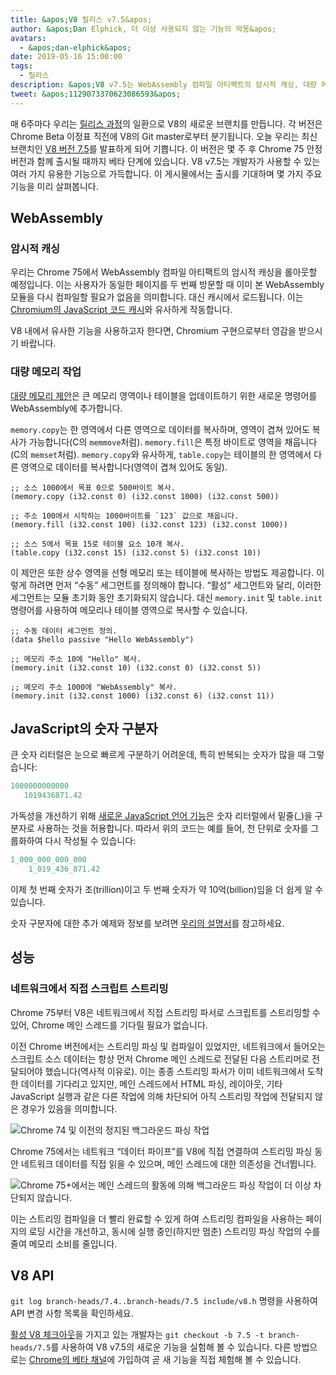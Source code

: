 ```yaml
---
title: &apos;V8 릴리스 v7.5&apos;
author: &apos;Dan Elphick, 더 이상 사용되지 않는 기능의 악몽&apos;
avatars:
  - &apos;dan-elphick&apos;
date: 2019-05-16 15:00:00
tags:
  - 릴리스
description: &apos;V8 v7.5는 WebAssembly 컴파일 아티팩트의 암시적 캐싱, 대량 메모리 작업, JavaScript의 숫자 구분자 등 많은 기능을 제공합니다!&apos;
tweet: &apos;1129073370623086593&apos;
---
```

매 6주마다 우리는 [릴리스 과정](/docs/release-process)의 일환으로 V8의 새로운 브랜치를 만듭니다. 각 버전은 Chrome Beta 이정표 직전에 V8의 Git master로부터 분기됩니다. 오늘 우리는 최신 브랜치인 [V8 버전 7.5](https://chromium.googlesource.com/v8/v8.git/+log/branch-heads/7.5)를 발표하게 되어 기쁩니다. 이 버전은 몇 주 후 Chrome 75 안정 버전과 함께 출시될 때까지 베타 단계에 있습니다. V8 v7.5는 개발자가 사용할 수 있는 여러 가지 유용한 기능으로 가득합니다. 이 게시물에서는 출시를 기대하며 몇 가지 주요 기능을 미리 살펴봅니다.

<!--truncate-->
## WebAssembly

### 암시적 캐싱

우리는 Chrome 75에서 WebAssembly 컴파일 아티팩트의 암시적 캐싱을 롤아웃할 예정입니다. 이는 사용자가 동일한 페이지를 두 번째 방문할 때 이미 본 WebAssembly 모듈을 다시 컴파일할 필요가 없음을 의미합니다. 대신 캐시에서 로드됩니다. 이는 [Chromium의 JavaScript 코드 캐시](/blog/code-caching-for-devs)와 유사하게 작동합니다.

V8 내에서 유사한 기능을 사용하고자 한다면, Chromium 구현으로부터 영감을 받으시기 바랍니다.

### 대량 메모리 작업

[대량 메모리 제안](https://github.com/webassembly/bulk-memory-operations)은 큰 메모리 영역이나 테이블을 업데이트하기 위한 새로운 명령어를 WebAssembly에 추가합니다.

`memory.copy`는 한 영역에서 다른 영역으로 데이터를 복사하며, 영역이 겹쳐 있어도 복사가 가능합니다(C의 `memmove`처럼). `memory.fill`은 특정 바이트로 영역을 채웁니다(C의 `memset`처럼). `memory.copy`와 유사하게, `table.copy`는 테이블의 한 영역에서 다른 영역으로 데이터를 복사합니다(영역이 겹쳐 있어도 동일).

```wasm
;; 소스 1000에서 목표 0으로 500바이트 복사.
(memory.copy (i32.const 0) (i32.const 1000) (i32.const 500))

;; 주소 100에서 시작하는 1000바이트를 `123` 값으로 채웁니다.
(memory.fill (i32.const 100) (i32.const 123) (i32.const 1000))

;; 소스 5에서 목표 15로 테이블 요소 10개 복사.
(table.copy (i32.const 15) (i32.const 5) (i32.const 10))
```

이 제안은 또한 상수 영역을 선형 메모리 또는 테이블에 복사하는 방법도 제공합니다. 이렇게 하려면 먼저 “수동” 세그먼트를 정의해야 합니다. “활성” 세그먼트와 달리, 이러한 세그먼트는 모듈 초기화 동안 초기화되지 않습니다. 대신 `memory.init` 및 `table.init` 명령어를 사용하여 메모리나 테이블 영역으로 복사할 수 있습니다.

```wasm
;; 수동 데이터 세그먼트 정의.
(data $hello passive "Hello WebAssembly")

;; 메모리 주소 10에 "Hello" 복사.
(memory.init (i32.const 10) (i32.const 0) (i32.const 5))

;; 메모리 주소 1000에 "WebAssembly" 복사.
(memory.init (i32.const 1000) (i32.const 6) (i32.const 11))
```

## JavaScript의 숫자 구분자

큰 숫자 리터럴은 눈으로 빠르게 구분하기 어려운데, 특히 반복되는 숫자가 많을 때 그렇습니다:

```js
1000000000000
   1019436871.42
```

가독성을 개선하기 위해 [새로운 JavaScript 언어 기능](/features/numeric-separators)은 숫자 리터럴에서 밑줄(_)을 구분자로 사용하는 것을 허용합니다. 따라서 위의 코드는 예를 들어, 천 단위로 숫자를 그룹화하여 다시 작성될 수 있습니다:

```js
1_000_000_000_000
    1_019_436_871.42
```

이제 첫 번째 숫자가 조(trillion)이고 두 번째 숫자가 약 10억(billion)임을 더 쉽게 알 수 있습니다.

숫자 구분자에 대한 추가 예제와 정보를 보려면 [우리의 설명서](/features/numeric-separators)를 참고하세요.

## 성능

### 네트워크에서 직접 스크립트 스트리밍

Chrome 75부터 V8은 네트워크에서 직접 스트리밍 파서로 스크립트를 스트리밍할 수 있어, Chrome 메인 스레드를 기다릴 필요가 없습니다.

이전 Chrome 버전에서는 스트리밍 파싱 및 컴파일이 있었지만, 네트워크에서 들어오는 스크립트 소스 데이터는 항상 먼저 Chrome 메인 스레드로 전달된 다음 스트리머로 전달되어야 했습니다(역사적 이유로). 이는 종종 스트리밍 파서가 이미 네트워크에서 도착한 데이터를 기다리고 있지만, 메인 스레드에서 HTML 파싱, 레이아웃, 기타 JavaScript 실행과 같은 다른 작업에 의해 차단되어 아직 스트리밍 작업에 전달되지 않은 경우가 있음을 의미합니다.

![Chrome 74 및 이전의 정지된 백그라운드 파싱 작업](/_img/v8-release-75/before.jpg)

Chrome 75에서는 네트워크 “데이터 파이프”를 V8에 직접 연결하여 스트리밍 파싱 동안 네트워크 데이터를 직접 읽을 수 있으며, 메인 스레드에 대한 의존성을 건너뜁니다.

![Chrome 75+에서는 메인 스레드의 활동에 의해 백그라운드 파싱 작업이 더 이상 차단되지 않습니다.](/_img/v8-release-75/after.jpg)

이는 스트리밍 컴파일을 더 빨리 완료할 수 있게 하여 스트리밍 컴파일을 사용하는 페이지의 로딩 시간을 개선하고, 동시에 실행 중인(하지만 멈춘) 스트리밍 파싱 작업의 수를 줄여 메모리 소비를 줄입니다.

## V8 API

`git log branch-heads/7.4..branch-heads/7.5 include/v8.h` 명령을 사용하여 API 변경 사항 목록을 확인하세요.

[활성 V8 체크아웃](/docs/source-code#using-git)을 가지고 있는 개발자는 `git checkout -b 7.5 -t branch-heads/7.5`를 사용하여 V8 v7.5의 새로운 기능을 실험해 볼 수 있습니다. 다른 방법으로는 [Chrome의 베타 채널](https://www.google.com/chrome/browser/beta.html)에 가입하여 곧 새 기능을 직접 체험해 볼 수 있습니다.
